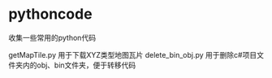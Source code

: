 # pythoncode
收集一些常用的python代码

getMapTile.py        用于下载XYZ类型地图瓦片
delete_bin_obj.py    用于删除c#项目文件夹内的obj、bin文件夹，便于转移代码   